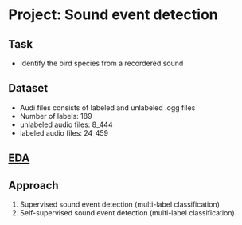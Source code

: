 # Project: Sound event detection

## Task
- Identify the bird species from a recordered sound

## Dataset
- Audi files consists of labeled and unlabeled .ogg files
- Number of labels: 189
- unlabeled audio files: 8_444
- labeled audio files: 24_459
## [EDA](https://github.com/Sean-Toroghi/portfolio/blob/main/SoundEventDetection/EDA.ipynb)

## Approach
1. Supervised sound event detection (multi-label classification)
2. Self-supervised sound event detection (multi-label classification)
